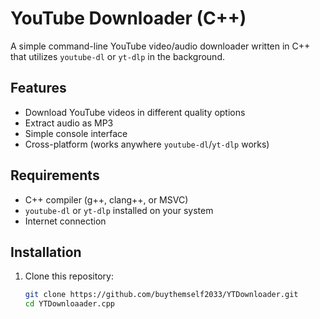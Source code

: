 # YouTube Downloader (C++)

A simple command-line YouTube video/audio downloader written in C++ that utilizes `youtube-dl` or `yt-dlp` in the background.

## Features

- Download YouTube videos in different quality options
- Extract audio as MP3
- Simple console interface
- Cross-platform (works anywhere `youtube-dl`/`yt-dlp` works)

## Requirements

- C++ compiler (g++, clang++, or MSVC)
- `youtube-dl` or `yt-dlp` installed on your system
- Internet connection

## Installation

1. Clone this repository:
   ```bash
   git clone https://github.com/buythemself2033/YTDownloader.git
   cd YTDownloaader.cpp
